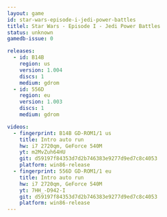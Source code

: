```yaml
---
layout: game
id: star-wars-episode-i-jedi-power-battles
titlel: Star Wars - Episode I - Jedi Power Battles
status: unknown
gamedb-issue: 0

releases:
  - id: B14B
    region: us
    version: 1.004
    discs: 1
    medium: gdrom
  - id: 556D
    region: eu
    version: 1.003
    discs: 1
    medium: gdrom

videos:
  - fingerprint: B14B GD-ROM1/1 us
    title: Intro auto run
    hw: i7 2720qm, GeForce 540M
    yt: m2MvZuh64HU
    git: d59197f84353d7d2b746383e9277d9ed7c8c4053
    platform: win86-release
  - fingerprint: 556D GD-ROM1/1 eu
    title: Intro auto run
    hw: i7 2720qm, GeForce 540M
    yt: 7HH_-D942-I
    git: d59197f84353d7d2b746383e9277d9ed7c8c4053
    platform: win86-release
---
```


